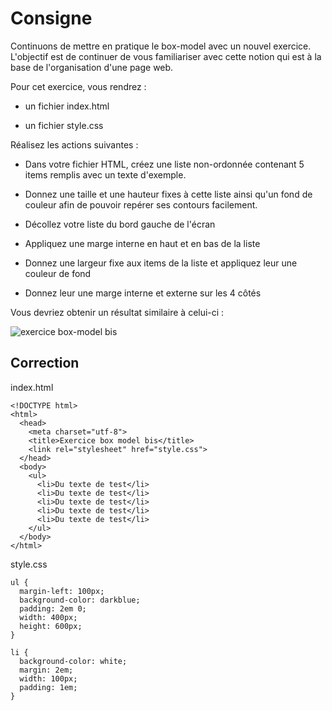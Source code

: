 # Consigne

Continuons de mettre en pratique le box-model avec un nouvel exercice. L'objectif est de continuer de vous familiariser avec cette notion qui est à la base de l'organisation d'une page web.

Pour cet exercice, vous rendrez :

- un fichier index.html

- un fichier style.css

Réalisez les actions suivantes :

- Dans votre fichier HTML, créez une liste non-ordonnée contenant 5 items remplis avec un texte d'exemple.

- Donnez une taille et une hauteur fixes à cette liste ainsi qu'un fond de couleur afin de pouvoir repérer ses contours facilement.

- Décollez votre liste du bord gauche de l'écran

- Appliquez une marge interne en haut et en bas de la liste

- Donnez une largeur fixe aux items de la liste et appliquez leur une couleur de fond

- Donnez leur une marge interne et externe sur les 4 côtés

Vous devriez obtenir un résultat similaire à celui-ci :

![exercice box-model bis](https://trello-attachments.s3.amazonaws.com/5859370f5e4809987f4007d2/588e0b27ad98c7866b8bed7e/95ebcd1dadef734516a67d4fff88a281/exercice_boxmodelbis.png)

## Correction

index.html

```
<!DOCTYPE html>
<html>
  <head>
    <meta charset="utf-8">
    <title>Exercice box model bis</title>
    <link rel="stylesheet" href="style.css">
  </head>
  <body>
    <ul>
      <li>Du texte de test</li>
      <li>Du texte de test</li>
      <li>Du texte de test</li>
      <li>Du texte de test</li>
      <li>Du texte de test</li>
    </ul>
  </body>
</html>

```

style.css

```
ul {
  margin-left: 100px;
  background-color: darkblue;
  padding: 2em 0;
  width: 400px;
  height: 600px;
}

li {
  background-color: white;
  margin: 2em;
  width: 100px;
  padding: 1em;
}

```
